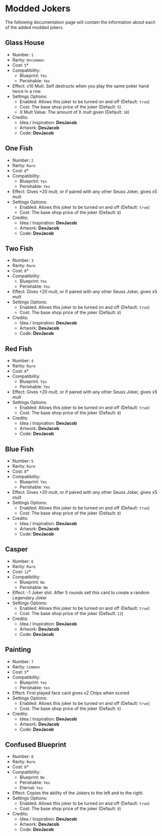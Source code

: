 # Modded Jokers

The following documentation page will contain the information about each of the added modded jokers.


## Glass House
- Number: `1`
- Rarity: `Uncommon`
- Cost: `5`*
- Compatibility:
    - Blueprint: `Yes`
    - Perishable: `Yes`
- Effect: x10 Mult. Self destructs when you play the same poker hand twice in a row.
- Settings Options:
    - Enabled: Allows this joker to be turned on and off (Default: `true`)
    - Cost: The base shop price of the joker (Default: `5`)
    - X Mult Value: The amount of X mult given (Default: `10`)
- Credits:
    - Idea / Inspiration: **DevJacob**
    - Artwork: **DevJacob**
    - Code: **DevJacob**


## One Fish
- Number: `2`
- Rarity: `Rare`
- Cost: `8`*
- Compatibility:
    - Blueprint: `Yes`
    - Perishable: `Yes`
- Effect: Gives +20 mult, or if paired with any other Seuss Joker, gives x5 mult
- Settings Options:
    - Enabled: Allows this joker to be turned on and off (Default: `true`)
    - Cost: The base shop price of the joker (Default: `8`)
- Credits:
    - Idea / Inspiration: **DevJacob**
    - Artwork: **DevJacob**
    - Code: **DevJacob**


## Two Fish
- Number: `3`
- Rarity: `Rare`
- Cost: `8`*
- Compatibility:
    - Blueprint: `Yes`
    - Perishable: `Yes`
- Effect: Gives +20 mult, or if paired with any other Seuss Joker, gives x5 mult
- Settings Options:
    - Enabled: Allows this joker to be turned on and off (Default: `true`)
    - Cost: The base shop price of the joker (Default: `8`)
- Credits:
    - Idea / Inspiration: **DevJacob**
    - Artwork: **DevJacob**
    - Code: **DevJacob**


## Red Fish
- Number: `4`
- Rarity: `Rare`
- Cost: `8`*
- Compatibility:
    - Blueprint: `Yes`
    - Perishable: `Yes`
- Effect: Gives +20 mult, or if paired with any other Seuss Joker, gives x5 mult
- Settings Options:
    - Enabled: Allows this joker to be turned on and off (Default: `true`)
    - Cost: The base shop price of the joker (Default: `8`)
- Credits:
    - Idea / Inspiration: **DevJacob**
    - Artwork: **DevJacob**
    - Code: **DevJacob**


## Blue Fish
- Number: `5`
- Rarity: `Rare`
- Cost: `8`*
- Compatibility:
    - Blueprint: `Yes`
    - Perishable: `Yes`
- Effect: Gives +20 mult, or if paired with any other Seuss Joker, gives x5 mult
- Settings Options:
    - Enabled: Allows this joker to be turned on and off (Default: `true`)
    - Cost: The base shop price of the joker (Default: `8`)
- Credits:
    - Idea / Inspiration: **DevJacob**
    - Artwork: **DevJacob**
    - Code: **DevJacob**


## Casper
- Number: `6`
- Rarity: `Rare`
- Cost: `12`*
- Compatibility:
    - Blueprint: `No`
    - Perishable: `No`
- Effect: -1 Joker slot. After 5 rounds sell this card to create a random Legendary Joker
- Settings Options:
    - Enabled: Allows this joker to be turned on and off (Default: `true`)
    - Cost: The base shop price of the joker (Default: `12`)
- Credits:
    - Idea / Inspiration: **DevJacob**
    - Artwork: **DevJacob**
    - Code: **DevJacob**


## Painting
- Number: `7`
- Rarity: `Common`
- Cost: `5`*
- Compatibility:
    - Blueprint: `Yes`
    - Perishable: `Yes`
- Effect: First played face card gives x2 Chips when scored
- Settings Options:
    - Enabled: Allows this joker to be turned on and off (Default: `true`)
    - Cost: The base shop price of the joker (Default: `5`)
- Credits:
    - Idea / Inspiration: **DevJacob**
    - Artwork: **DevJacob**
    - Code: **DevJacob**


## Confused Blueprint
- Number: `8`
- Rarity: `Rare`
- Cost: `8`*
- Compatibility:
    - Blueprint: `No`
    - Perishable: `Yes`
    - Eternal: `Yes`
- Effect: Copies the ability of the Jokers to the left and to the right.
- Settings Options:
    - Enabled: Allows this joker to be turned on and off (Default: `true`)
    - Cost: The base shop price of the joker (Default: `8`)
- Credits:
    - Idea / Inspiration: **DevJacob**
    - Artwork: **DevJacob**
    - Code: **DevJacob**